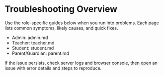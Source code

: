 # Troubleshooting Overview

Use the role-specific guides below when you run into problems. Each page lists common symptoms, likely causes, and quick fixes.

- Admin: admin.md
- Teacher: teacher.md
- Student: student.md
- Parent/Guardian: parent.md

If the issue persists, check server logs and browser console, then open an issue with error details and steps to reproduce.
